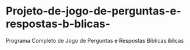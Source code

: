 # Projeto-de-jogo-de-perguntas-e-respostas-b-blicas-
Programa Completo de Jogo de Perguntas e Respostas Bíblicas íblicas 
